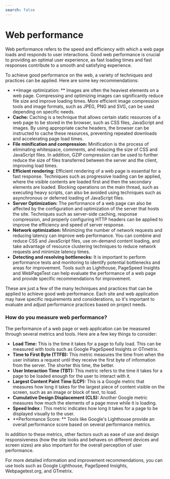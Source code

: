 ```yaml
---
search: false
---
```


# Web performance

Web performance refers to the speed and efficiency with which a web page loads and responds to user interactions. Good web performance is crucial to providing an optimal user experience, as fast loading times and fast responses contribute to a smooth and satisfying experience.

To achieve good performance on the web, a variety of techniques and practices can be applied. Here are some key recommendations:

- **Image optimization: ** Images are often the heaviest elements on a web page. Compressing and optimizing images can significantly reduce file size and improve loading times. More efficient image compression tools and image formats, such as JPEG, PNG and SVG, can be used depending on specific needs.
- **Cache:** Caching is a technique that allows certain static resources of a web page to be stored in the browser, such as CSS files, JavaScript and images. By using appropriate cache headers, the browser can be instructed to cache these resources, preventing repeated downloads and accelerating page load times.
- **File minification and compression:** Minification is the process of eliminating whitespace, comments, and reducing the size of CSS and JavaScript files. In addition, GZIP compression can be used to further reduce the size of files transferred between the server and the client, improving load times.
- **Efficient rendering:** Efficient rendering of a web page is essential for a fast response. Techniques such as progressive loading can be applied, where the visible contents are loaded first and then the secondary elements are loaded. Blocking operations on the main thread, such as executing heavy scripts, can also be avoided using techniques such as asynchronous or deferred loading of JavaScript files.
- **Server Optimization:** The performance of a web page can also be affected by the configuration and optimization of the server that hosts the site. Techniques such as server-side caching, response compression, and properly configuring HTTP headers can be applied to improve the efficiency and speed of server response.
- **Network optimization:** Minimizing the number of network requests and reducing latency can improve web performance. You can combine and reduce CSS and JavaScript files, use on-demand content loading, and take advantage of resource clustering techniques to reduce network requests and minimize latency times.
- **Detecting and resolving bottlenecks:** It is important to perform performance tests and monitoring to identify potential bottlenecks and areas for improvement. Tools such as Lighthouse, PageSpeed Insights and WebPageTest can help evaluate the performance of a web page and provide specific recommendations for improvement.

These are just a few of the many techniques and practices that can be applied to achieve good web performance. Each site and web application may have specific requirements and considerations, so it's important to evaluate and adjust performance practices based on project needs.

### How do you measure web performance?

The performance of a web page or web application can be measured through several metrics and tools. Here are a few key things to consider:

- **Load Time:** This is the time it takes for a page to fully load. This can be measured with tools such as Google PageSpeed Insights or GTmetrix.
- **Time to First Byte (TTFB):** This metric measures the time from when the user initiates a request until they receive the first byte of information from the server. The shorter this time, the better.
- **User Interaction Time (TBT):** This metric refers to the time it takes for a page to be loaded enough for the user to interact with it.
- **Largest Content Paint Time (LCP):** This is a Google metric that measures how long it takes for the largest piece of content visible on the screen, such as an image or block of text, to load.
- **Cumulative Design Displacement (CLS):** Another Google metric measures how much the elements of a page move while it is loading.
- **Speed Index :** This metric indicates how long it takes for a page to be displayed visually to the user.
- **Performance Score: ** Tools like Google's Lighthouse provide an overall performance score based on several performance metrics.

In addition to these metrics, other factors such as ease of use and design responsiveness (how the site looks and behaves on different devices and screen sizes) are also important for the overall perception of user performance.

For more detailed information and improvement recommendations, you can use tools such as Google Lighthouse, PageSpeed Insights, Webpagetest.org, and GTmetrix.